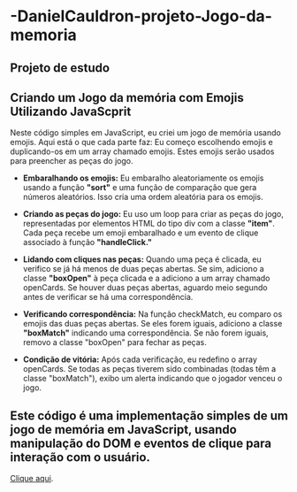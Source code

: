 # -DanielCauldron-projeto-Jogo-da-memoria
## Projeto de estudo
## Criando um Jogo da memória com Emojis Utilizando JavaScprit

Neste código simples em JavaScript, eu criei um jogo de memória usando emojis. Aqui está o que cada parte faz:
Eu começo escolhendo emojis e duplicando-os em um array chamado emojis. Estes emojis serão usados para preencher as peças do jogo.
  
*	**Embaralhando os emojis:** Eu embaralho aleatoriamente os emojis usando a função __"sort"__ e uma função de comparação que gera números aleatórios. Isso cria uma ordem aleatória para os emojis.
  
* **Criando as peças do jogo:** Eu uso um loop para criar as peças do jogo, representadas por elementos HTML do tipo div com a classe __"item"__. Cada peça recebe um emoji embaralhado e um evento de clique associado à função __"handleClick."__
  
*	**Lidando com cliques nas peças:** Quando uma peça é clicada, eu verifico se já há menos de duas peças abertas. Se sim, adiciono a classe __"boxOpen"__ à peça clicada e a adiciono a um array chamado openCards. Se houver duas peças abertas, aguardo meio segundo antes de 
  verificar se há uma correspondência.
 	
* **Verificando correspondência:** Na função checkMatch, eu comparo os emojis das duas peças abertas. Se eles forem iguais, adiciono a classe __"boxMatch"__ indicando uma correspondência. Se não forem iguais, removo a classe "boxOpen" para fechar as peças.
  
* **Condição de vitória:** Após cada verificação, eu redefino o array openCards. Se todas as peças tiverem sido combinadas (todas têm a classe "boxMatch"), exibo um alerta indicando que o jogador venceu o jogo.
  
 ## Este código é uma implementação simples de um jogo de memória em JavaScript, usando manipulação do DOM e eventos de clique para interação com o usuário.
 [Clique aqui](https://danielcauldron.github.io/-DanielCauldron-projeto-Jogo-da-memoria/ ).


